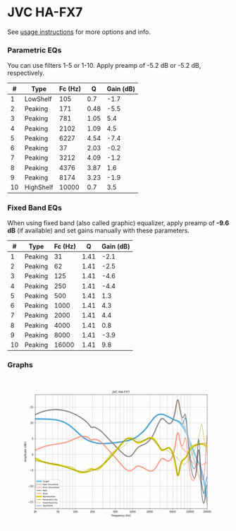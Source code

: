 # JVC HA-FX7
See [usage instructions](https://github.com/jaakkopasanen/AutoEq#usage) for more options and info.

### Parametric EQs
You can use filters 1-5 or 1-10. Apply preamp of -5.2 dB or -5.2 dB, respectively.

|   # | Type      |   Fc (Hz) |    Q |   Gain (dB) |
|-----|-----------|-----------|------|-------------|
|   1 | LowShelf  |       105 | 0.7  |        -1.7 |
|   2 | Peaking   |       171 | 0.48 |        -5.5 |
|   3 | Peaking   |       781 | 1.05 |         5.4 |
|   4 | Peaking   |      2102 | 1.09 |         4.5 |
|   5 | Peaking   |      6227 | 4.54 |        -7.4 |
|   6 | Peaking   |        37 | 2.03 |        -0.2 |
|   7 | Peaking   |      3212 | 4.09 |        -1.2 |
|   8 | Peaking   |      4376 | 3.87 |         1.6 |
|   9 | Peaking   |      8174 | 3.23 |        -1.9 |
|  10 | HighShelf |     10000 | 0.7  |         3.5 |

### Fixed Band EQs
When using fixed band (also called graphic) equalizer, apply preamp of **-9.6 dB** (if available) and set gains manually with these parameters.

|   # | Type    |   Fc (Hz) |    Q |   Gain (dB) |
|-----|---------|-----------|------|-------------|
|   1 | Peaking |        31 | 1.41 |        -2.1 |
|   2 | Peaking |        62 | 1.41 |        -2.5 |
|   3 | Peaking |       125 | 1.41 |        -4.6 |
|   4 | Peaking |       250 | 1.41 |        -4.4 |
|   5 | Peaking |       500 | 1.41 |         1.3 |
|   6 | Peaking |      1000 | 1.41 |         4.3 |
|   7 | Peaking |      2000 | 1.41 |         4.4 |
|   8 | Peaking |      4000 | 1.41 |         0.8 |
|   9 | Peaking |      8000 | 1.41 |        -3.9 |
|  10 | Peaking |     16000 | 1.41 |         9.8 |

### Graphs
![](./JVC%20HA-FX7.png)
